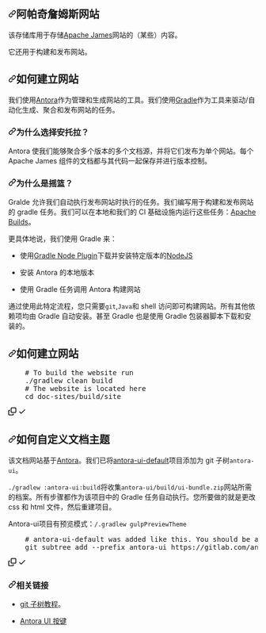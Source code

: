 <div class="Box-sc-g0xbh4-0 bJMeLZ js-snippet-clipboard-copy-unpositioned" data-hpc="true"><article class="markdown-body entry-content container-lg" itemprop="text"><h1 tabindex="-1" dir="auto"><a id="user-content-apache-james-website" class="anchor" aria-hidden="true" tabindex="-1" href="#apache-james-website"><svg class="octicon octicon-link" viewBox="0 0 16 16" version="1.1" width="16" height="16" aria-hidden="true"><path d="m7.775 3.275 1.25-1.25a3.5 3.5 0 1 1 4.95 4.95l-2.5 2.5a3.5 3.5 0 0 1-4.95 0 .751.751 0 0 1 .018-1.042.751.751 0 0 1 1.042-.018 1.998 1.998 0 0 0 2.83 0l2.5-2.5a2.002 2.002 0 0 0-2.83-2.83l-1.25 1.25a.751.751 0 0 1-1.042-.018.751.751 0 0 1-.018-1.042Zm-4.69 9.64a1.998 1.998 0 0 0 2.83 0l1.25-1.25a.751.751 0 0 1 1.042.018.751.751 0 0 1 .018 1.042l-1.25 1.25a3.5 3.5 0 1 1-4.95-4.95l2.5-2.5a3.5 3.5 0 0 1 4.95 0 .751.751 0 0 1-.018 1.042.751.751 0 0 1-1.042.018 1.998 1.998 0 0 0-2.83 0l-2.5 2.5a1.998 1.998 0 0 0 0 2.83Z"></path></svg></a><font style="vertical-align: inherit;"><font style="vertical-align: inherit;">阿帕奇詹姆斯网站</font></font></h1>
<div id="user-content-preamble" dir="auto">
<div dir="auto">
<div dir="auto">
<p dir="auto"><font style="vertical-align: inherit;"><font style="vertical-align: inherit;">该存储库用于存储</font></font><a href="https://james.apache.org" rel="nofollow"><font style="vertical-align: inherit;"><font style="vertical-align: inherit;">Apache James</font></font></a><font style="vertical-align: inherit;"><font style="vertical-align: inherit;">网站的（某些）内容。</font></font></p>
</div>
<div dir="auto">
<p dir="auto"><font style="vertical-align: inherit;"><font style="vertical-align: inherit;">它还用于构建和发布网站。</font></font></p>
</div>
</div>
</div>
<div dir="auto">
<h2 id="user-content-how-to-build-the-website" tabindex="-1" dir="auto"><a id="user-content-how-to-build-the-website" class="anchor" aria-hidden="true" tabindex="-1" href="#how-to-build-the-website"><svg class="octicon octicon-link" viewBox="0 0 16 16" version="1.1" width="16" height="16" aria-hidden="true"><path d="m7.775 3.275 1.25-1.25a3.5 3.5 0 1 1 4.95 4.95l-2.5 2.5a3.5 3.5 0 0 1-4.95 0 .751.751 0 0 1 .018-1.042.751.751 0 0 1 1.042-.018 1.998 1.998 0 0 0 2.83 0l2.5-2.5a2.002 2.002 0 0 0-2.83-2.83l-1.25 1.25a.751.751 0 0 1-1.042-.018.751.751 0 0 1-.018-1.042Zm-4.69 9.64a1.998 1.998 0 0 0 2.83 0l1.25-1.25a.751.751 0 0 1 1.042.018.751.751 0 0 1 .018 1.042l-1.25 1.25a3.5 3.5 0 1 1-4.95-4.95l2.5-2.5a3.5 3.5 0 0 1 4.95 0 .751.751 0 0 1-.018 1.042.751.751 0 0 1-1.042.018 1.998 1.998 0 0 0-2.83 0l-2.5 2.5a1.998 1.998 0 0 0 0 2.83Z"></path></svg></a><font style="vertical-align: inherit;"><font style="vertical-align: inherit;">如何建立网站</font></font></h2>
<div dir="auto">
<div dir="auto">
<p dir="auto"><font style="vertical-align: inherit;"><font style="vertical-align: inherit;">我们使用</font></font><a href="https://antora.org" rel="nofollow"><font style="vertical-align: inherit;"><font style="vertical-align: inherit;">Antora</font></font></a><font style="vertical-align: inherit;"><font style="vertical-align: inherit;">作为管理和生成网站的工具。</font><font style="vertical-align: inherit;">我们使用</font></font><a href="https://gradle.org" rel="nofollow"><font style="vertical-align: inherit;"><font style="vertical-align: inherit;">Gradle</font></font></a><font style="vertical-align: inherit;"><font style="vertical-align: inherit;">作为工具来驱动/自动化生成、聚合和发布网站的任务。</font></font></p>
</div>
<div dir="auto">
<h3 id="user-content-why-antora" tabindex="-1" dir="auto"><a id="user-content-why-antora" class="anchor" aria-hidden="true" tabindex="-1" href="#why-antora"><svg class="octicon octicon-link" viewBox="0 0 16 16" version="1.1" width="16" height="16" aria-hidden="true"><path d="m7.775 3.275 1.25-1.25a3.5 3.5 0 1 1 4.95 4.95l-2.5 2.5a3.5 3.5 0 0 1-4.95 0 .751.751 0 0 1 .018-1.042.751.751 0 0 1 1.042-.018 1.998 1.998 0 0 0 2.83 0l2.5-2.5a2.002 2.002 0 0 0-2.83-2.83l-1.25 1.25a.751.751 0 0 1-1.042-.018.751.751 0 0 1-.018-1.042Zm-4.69 9.64a1.998 1.998 0 0 0 2.83 0l1.25-1.25a.751.751 0 0 1 1.042.018.751.751 0 0 1 .018 1.042l-1.25 1.25a3.5 3.5 0 1 1-4.95-4.95l2.5-2.5a3.5 3.5 0 0 1 4.95 0 .751.751 0 0 1-.018 1.042.751.751 0 0 1-1.042.018 1.998 1.998 0 0 0-2.83 0l-2.5 2.5a1.998 1.998 0 0 0 0 2.83Z"></path></svg></a><font style="vertical-align: inherit;"><font style="vertical-align: inherit;">为什么选择安托拉？</font></font></h3>
<div dir="auto">
<p dir="auto"><font style="vertical-align: inherit;"><font style="vertical-align: inherit;">Antora 使我们能够聚合多个版本的多个文档源，并将它们发布为单个网站。</font><font style="vertical-align: inherit;">每个 Apache James 组件的文档都与其代码一起保存并进行版本控制。</font></font></p>
</div>
</div>
<div dir="auto">
<h3 id="user-content-why-gradle" tabindex="-1" dir="auto"><a id="user-content-why-gradle" class="anchor" aria-hidden="true" tabindex="-1" href="#why-gradle"><svg class="octicon octicon-link" viewBox="0 0 16 16" version="1.1" width="16" height="16" aria-hidden="true"><path d="m7.775 3.275 1.25-1.25a3.5 3.5 0 1 1 4.95 4.95l-2.5 2.5a3.5 3.5 0 0 1-4.95 0 .751.751 0 0 1 .018-1.042.751.751 0 0 1 1.042-.018 1.998 1.998 0 0 0 2.83 0l2.5-2.5a2.002 2.002 0 0 0-2.83-2.83l-1.25 1.25a.751.751 0 0 1-1.042-.018.751.751 0 0 1-.018-1.042Zm-4.69 9.64a1.998 1.998 0 0 0 2.83 0l1.25-1.25a.751.751 0 0 1 1.042.018.751.751 0 0 1 .018 1.042l-1.25 1.25a3.5 3.5 0 1 1-4.95-4.95l2.5-2.5a3.5 3.5 0 0 1 4.95 0 .751.751 0 0 1-.018 1.042.751.751 0 0 1-1.042.018 1.998 1.998 0 0 0-2.83 0l-2.5 2.5a1.998 1.998 0 0 0 0 2.83Z"></path></svg></a><font style="vertical-align: inherit;"><font style="vertical-align: inherit;">为什么是摇篮？</font></font></h3>
<div dir="auto">
<p dir="auto"><font style="vertical-align: inherit;"><font style="vertical-align: inherit;">Gralde 允许我们自动执行发布网站时执行的任务。</font><font style="vertical-align: inherit;">我们编写用于构建和发布网站的 gradle 任务。</font><font style="vertical-align: inherit;">我们可以在本地和我们的 CI 基础设施内运行这些任务：</font></font><a href="https://builds.apache.org" rel="nofollow"><font style="vertical-align: inherit;"><font style="vertical-align: inherit;">Apache Builds</font></font></a><font style="vertical-align: inherit;"><font style="vertical-align: inherit;">。</font></font></p>
</div>
<div dir="auto">
<p dir="auto"><font style="vertical-align: inherit;"><font style="vertical-align: inherit;">更具体地说，我们使用 Gradle 来：</font></font></p>
</div>
<div dir="auto">
<ul dir="auto">
<li>
<p dir="auto"><font style="vertical-align: inherit;"><font style="vertical-align: inherit;">使用</font><a href="https://github.com/node-gradle/gradle-node-plugin"><font style="vertical-align: inherit;">Gradle Node Plugin</font></a><font style="vertical-align: inherit;">下载并安装特定版本的</font></font><a href="https://nodejs.org" rel="nofollow"><font style="vertical-align: inherit;"><font style="vertical-align: inherit;">NodeJS</font></font></a><font style="vertical-align: inherit;"></font><a href="https://github.com/node-gradle/gradle-node-plugin"><font style="vertical-align: inherit;"></font></a></p>
</li>
<li>
<p dir="auto"><font style="vertical-align: inherit;"><font style="vertical-align: inherit;">安装 Antora 的本地版本</font></font></p>
</li>
<li>
<p dir="auto"><font style="vertical-align: inherit;"><font style="vertical-align: inherit;">使用 Gradle 任务调用 Antora 构建网站</font></font></p>
</li>
</ul>
</div>
<div dir="auto">
<p dir="auto"><font style="vertical-align: inherit;"><font style="vertical-align: inherit;">通过使用此特定流程，您只需要</font></font><code>git</code><font style="vertical-align: inherit;"><font style="vertical-align: inherit;">,</font></font><code>Java</code><font style="vertical-align: inherit;"><font style="vertical-align: inherit;">和 shell 访问即可构建网站。</font><font style="vertical-align: inherit;">所有其他依赖项均由 Gradle 自动安装。</font><font style="vertical-align: inherit;">甚至 Gradle 也是使用 Gradle 包装器脚本下载和安装的。</font></font></p>
</div>
</div>
</div>
</div>
<div dir="auto">
<h2 id="user-content-how-to-build-the-website-1" tabindex="-1" dir="auto"><a id="user-content-how-to-build-the-website-1" class="anchor" aria-hidden="true" tabindex="-1" href="#how-to-build-the-website-1"><svg class="octicon octicon-link" viewBox="0 0 16 16" version="1.1" width="16" height="16" aria-hidden="true"><path d="m7.775 3.275 1.25-1.25a3.5 3.5 0 1 1 4.95 4.95l-2.5 2.5a3.5 3.5 0 0 1-4.95 0 .751.751 0 0 1 .018-1.042.751.751 0 0 1 1.042-.018 1.998 1.998 0 0 0 2.83 0l2.5-2.5a2.002 2.002 0 0 0-2.83-2.83l-1.25 1.25a.751.751 0 0 1-1.042-.018.751.751 0 0 1-.018-1.042Zm-4.69 9.64a1.998 1.998 0 0 0 2.83 0l1.25-1.25a.751.751 0 0 1 1.042.018.751.751 0 0 1 .018 1.042l-1.25 1.25a3.5 3.5 0 1 1-4.95-4.95l2.5-2.5a3.5 3.5 0 0 1 4.95 0 .751.751 0 0 1-.018 1.042.751.751 0 0 1-1.042.018 1.998 1.998 0 0 0-2.83 0l-2.5 2.5a1.998 1.998 0 0 0 0 2.83Z"></path></svg></a><font style="vertical-align: inherit;"><font style="vertical-align: inherit;">如何建立网站</font></font></h2>
<div dir="auto">
<div dir="auto">
<div dir="auto">
<div class="highlight highlight-source-shell notranslate position-relative overflow-auto" dir="auto"><pre>    <span class="pl-c"><span class="pl-c">#</span> To build the website run</span>
    ./gradlew clean build
    <span class="pl-c"><span class="pl-c">#</span> The website is located here</span>
    <span class="pl-c1">cd</span> doc-sites/build/site</pre><div class="zeroclipboard-container">
    <clipboard-copy aria-label="Copy" class="ClipboardButton btn btn-invisible js-clipboard-copy m-2 p-0 tooltipped-no-delay d-flex flex-justify-center flex-items-center" data-copy-feedback="Copied!" data-tooltip-direction="w" value="    # To build the website run
    ./gradlew clean build
    # The website is located here
    cd doc-sites/build/site" tabindex="0" role="button">
      <svg aria-hidden="true" height="16" viewBox="0 0 16 16" version="1.1" width="16" data-view-component="true" class="octicon octicon-copy js-clipboard-copy-icon">
    <path d="M0 6.75C0 5.784.784 5 1.75 5h1.5a.75.75 0 0 1 0 1.5h-1.5a.25.25 0 0 0-.25.25v7.5c0 .138.112.25.25.25h7.5a.25.25 0 0 0 .25-.25v-1.5a.75.75 0 0 1 1.5 0v1.5A1.75 1.75 0 0 1 9.25 16h-7.5A1.75 1.75 0 0 1 0 14.25Z"></path><path d="M5 1.75C5 .784 5.784 0 6.75 0h7.5C15.216 0 16 .784 16 1.75v7.5A1.75 1.75 0 0 1 14.25 11h-7.5A1.75 1.75 0 0 1 5 9.25Zm1.75-.25a.25.25 0 0 0-.25.25v7.5c0 .138.112.25.25.25h7.5a.25.25 0 0 0 .25-.25v-7.5a.25.25 0 0 0-.25-.25Z"></path>
</svg>
      <svg aria-hidden="true" height="16" viewBox="0 0 16 16" version="1.1" width="16" data-view-component="true" class="octicon octicon-check js-clipboard-check-icon color-fg-success d-none">
    <path d="M13.78 4.22a.75.75 0 0 1 0 1.06l-7.25 7.25a.75.75 0 0 1-1.06 0L2.22 9.28a.751.751 0 0 1 .018-1.042.751.751 0 0 1 1.042-.018L6 10.94l6.72-6.72a.75.75 0 0 1 1.06 0Z"></path>
</svg>
    </clipboard-copy>
  </div></div>
</div>
</div>
</div>
</div>
<div dir="auto">
<h2 id="user-content-how-to-customize-the-theme-for-the-documentaion" tabindex="-1" dir="auto"><a id="user-content-how-to-customize-the-theme-for-the-documentaion" class="anchor" aria-hidden="true" tabindex="-1" href="#how-to-customize-the-theme-for-the-documentaion"><svg class="octicon octicon-link" viewBox="0 0 16 16" version="1.1" width="16" height="16" aria-hidden="true"><path d="m7.775 3.275 1.25-1.25a3.5 3.5 0 1 1 4.95 4.95l-2.5 2.5a3.5 3.5 0 0 1-4.95 0 .751.751 0 0 1 .018-1.042.751.751 0 0 1 1.042-.018 1.998 1.998 0 0 0 2.83 0l2.5-2.5a2.002 2.002 0 0 0-2.83-2.83l-1.25 1.25a.751.751 0 0 1-1.042-.018.751.751 0 0 1-.018-1.042Zm-4.69 9.64a1.998 1.998 0 0 0 2.83 0l1.25-1.25a.751.751 0 0 1 1.042.018.751.751 0 0 1 .018 1.042l-1.25 1.25a3.5 3.5 0 1 1-4.95-4.95l2.5-2.5a3.5 3.5 0 0 1 4.95 0 .751.751 0 0 1-.018 1.042.751.751 0 0 1-1.042.018 1.998 1.998 0 0 0-2.83 0l-2.5 2.5a1.998 1.998 0 0 0 0 2.83Z"></path></svg></a><font style="vertical-align: inherit;"><font style="vertical-align: inherit;">如何自定义文档主题</font></font></h2>
<div dir="auto">
<div dir="auto">
<p dir="auto"><font style="vertical-align: inherit;"><font style="vertical-align: inherit;">该文档网站基于</font></font><a href="https://antora.org" rel="nofollow"><font style="vertical-align: inherit;"><font style="vertical-align: inherit;">Antora</font></font></a><font style="vertical-align: inherit;"><font style="vertical-align: inherit;">。</font><font style="vertical-align: inherit;">我们已将</font></font><a href="https://gitlab.com/antora/antora-ui-default/" rel="nofollow"><font style="vertical-align: inherit;"><font style="vertical-align: inherit;">antora-ui-default</font></font></a><font style="vertical-align: inherit;"><font style="vertical-align: inherit;">项目添加为 git 子树</font></font><code>antora-ui</code><font style="vertical-align: inherit;"><font style="vertical-align: inherit;">。</font></font></p>
</div>
<div dir="auto">
<p dir="auto"><code>./gradlew :antora-ui:build</code><font style="vertical-align: inherit;"><font style="vertical-align: inherit;">将收集</font></font><code>antora-ui/build/ui-bundle.zip</code><font style="vertical-align: inherit;"><font style="vertical-align: inherit;">网站所需的档案。</font><font style="vertical-align: inherit;">所有步骤都作为该项目中的 Gradle 任务自动执行。</font><font style="vertical-align: inherit;">您所要做的就是更改 css 和 html 文件，然后重建项目。</font></font></p>
</div>
<div dir="auto">
<p dir="auto"><font style="vertical-align: inherit;"><font style="vertical-align: inherit;">Antora-ui项目有预览模式：</font></font><code>/.gradlew gulpPreviewTheme</code></p>
</div>
<div dir="auto">
<div dir="auto">
<div class="highlight highlight-source-shell notranslate position-relative overflow-auto" dir="auto"><pre>    <span class="pl-c"><span class="pl-c">#</span> antora-ui-default was added like this. You should be able to pull some changes from upstream</span>
    git subtree add --prefix antora-ui https://gitlab.com/antora/antora-ui-default.git master --squash</pre><div class="zeroclipboard-container">
    <clipboard-copy aria-label="Copy" class="ClipboardButton btn btn-invisible js-clipboard-copy m-2 p-0 tooltipped-no-delay d-flex flex-justify-center flex-items-center" data-copy-feedback="Copied!" data-tooltip-direction="w" value="    # antora-ui-default was added like this. You should be able to pull some changes from upstream
    git subtree add --prefix antora-ui https://gitlab.com/antora/antora-ui-default.git master --squash" tabindex="0" role="button">
      <svg aria-hidden="true" height="16" viewBox="0 0 16 16" version="1.1" width="16" data-view-component="true" class="octicon octicon-copy js-clipboard-copy-icon">
    <path d="M0 6.75C0 5.784.784 5 1.75 5h1.5a.75.75 0 0 1 0 1.5h-1.5a.25.25 0 0 0-.25.25v7.5c0 .138.112.25.25.25h7.5a.25.25 0 0 0 .25-.25v-1.5a.75.75 0 0 1 1.5 0v1.5A1.75 1.75 0 0 1 9.25 16h-7.5A1.75 1.75 0 0 1 0 14.25Z"></path><path d="M5 1.75C5 .784 5.784 0 6.75 0h7.5C15.216 0 16 .784 16 1.75v7.5A1.75 1.75 0 0 1 14.25 11h-7.5A1.75 1.75 0 0 1 5 9.25Zm1.75-.25a.25.25 0 0 0-.25.25v7.5c0 .138.112.25.25.25h7.5a.25.25 0 0 0 .25-.25v-7.5a.25.25 0 0 0-.25-.25Z"></path>
</svg>
      <svg aria-hidden="true" height="16" viewBox="0 0 16 16" version="1.1" width="16" data-view-component="true" class="octicon octicon-check js-clipboard-check-icon color-fg-success d-none">
    <path d="M13.78 4.22a.75.75 0 0 1 0 1.06l-7.25 7.25a.75.75 0 0 1-1.06 0L2.22 9.28a.751.751 0 0 1 .018-1.042.751.751 0 0 1 1.042-.018L6 10.94l6.72-6.72a.75.75 0 0 1 1.06 0Z"></path>
</svg>
    </clipboard-copy>
  </div></div>
</div>
</div>
<div dir="auto">
<h3 id="user-content-related-links" tabindex="-1" dir="auto"><a id="user-content-related-links" class="anchor" aria-hidden="true" tabindex="-1" href="#related-links"><svg class="octicon octicon-link" viewBox="0 0 16 16" version="1.1" width="16" height="16" aria-hidden="true"><path d="m7.775 3.275 1.25-1.25a3.5 3.5 0 1 1 4.95 4.95l-2.5 2.5a3.5 3.5 0 0 1-4.95 0 .751.751 0 0 1 .018-1.042.751.751 0 0 1 1.042-.018 1.998 1.998 0 0 0 2.83 0l2.5-2.5a2.002 2.002 0 0 0-2.83-2.83l-1.25 1.25a.751.751 0 0 1-1.042-.018.751.751 0 0 1-.018-1.042Zm-4.69 9.64a1.998 1.998 0 0 0 2.83 0l1.25-1.25a.751.751 0 0 1 1.042.018.751.751 0 0 1 .018 1.042l-1.25 1.25a3.5 3.5 0 1 1-4.95-4.95l2.5-2.5a3.5 3.5 0 0 1 4.95 0 .751.751 0 0 1-.018 1.042.751.751 0 0 1-1.042.018 1.998 1.998 0 0 0-2.83 0l-2.5 2.5a1.998 1.998 0 0 0 0 2.83Z"></path></svg></a><font style="vertical-align: inherit;"><font style="vertical-align: inherit;">相关链接</font></font></h3>
<div dir="auto">
<ul dir="auto">
<li>
<p dir="auto"><a href="https://medium.com/@v/git-subtrees-a-tutorial-6ff568381844" rel="nofollow"><font style="vertical-align: inherit;"><font style="vertical-align: inherit;">git 子树教程</font></font></a><font style="vertical-align: inherit;"><font style="vertical-align: inherit;">。</font></font></p>
</li>
<li>
<p dir="auto"><a href="https://docs.antora.org/antora/2.3/playbook/configure-ui/" rel="nofollow"><font style="vertical-align: inherit;"><font style="vertical-align: inherit;">Antora UI 按键</font></font></a></p>
</li>
</ul>
</div>
</div>
</div>
</div></article></div>
